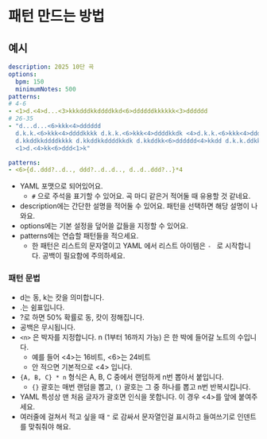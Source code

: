 # 패턴 만드는 방법
## 예시
```yaml
description: 2025 10단 곡
options:
  bpm: 150
  minimumNotes: 500
patterns:
# 4-6
- <1>d.<4>d...<3>kkkdddkkddddkkd<6>ddddddkkkkkk<3>dddddd
# 26-35
- "d...d...<6>kkk<4>dddddd
  d.k.k.<6>kkk<4>ddddkkkk d.k.k.<6>kkk<4>ddddkkdk <4>d.k.k.<6>kkk<4>ddddkkdd <4>d.<6>kkk<4>d.dd<6>kkk<4>ddkkdd
  d.kkddkkddddkkkk d.kkddkkddddkkdk d.kkddkk<6>dddddd<4>kkdd d.k.k.ddkkddkkdd
  <1>d.<4>kk<6>ddd<1>k"
```

```yaml
patterns:
- <6>{d..ddd?..d.., ddd?..d..d.., d..d..ddd?..}*4
```

- YAML 포맷으로 되어있어요.
	- `#` 으로 주석을 표기할 수 있어요. 곡 마디 같은거 적어둘 때 유용할 것 같네요.
- description에는 간단한 설명을 적어둘 수 있어요. 패턴을 선택하면 해당 설명이 나와요.
- options에는 기본 설정을 덮어쓸 값들을 지정할 수 있어요.
- patterns에는 연습할 패턴들을 적으세요.
	- 한 패턴은 리스트의 문자열이고 YAML 에서 리스트 아이템은 `- ` 로 시작합니다. 공백이 필요함에 주의하세요.

### 패턴 문법
- d는 동, k는 캇을 의미합니다.
- .는 쉼표입니다.
- ?로 하면 50% 확률로 동, 캇이 정해집니다.
- 공백은 무시됩니다.
- `<n>` 은 박자를 지정합니다. n (1부터 16까지 가능) 은 한 박에 들어갈 노트의 수입니다.
	- 예를 들어 <4>는 16비트, <6>는 24비트
	- 안 적으면 기본적으로 <4> 입니다.
- `{A, B, C} * n` 형식은 A, B, C 중에서 랜덤하게 n번 뽑아서 붙입니다.
	- `{}` 괄호는 매번 랜덤을 뽑고, `()` 괄호는 그 중 하나를 뽑고 n번 반복시킵니다.
- YAML 특성상 맨 처음 글자가 괄호면 인식을 못합니다. 이 경우 <4>를 앞에 붙여주세요.
- 여러줄에 걸쳐서 적고 싶을 때 `"`  로 감싸서 문자열인걸 표시하고 들여쓰기로 인덴트를 맞춰줘야 해요.
